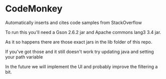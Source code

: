 # CodeMonkey
Automatically inserts and cites code samples from StackOverflow


To run this you'll need a Gson 2.6.2 jar and Apache commons lang3 3.4 jar.

As it so happens there are those exact jars in the lib folder of this repo.

If you've got those and it still doesn't work try updating java and setting your path variable


In the future we will implement the UI and probably improve the filtering a bit.
